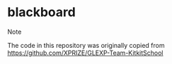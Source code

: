 # blackboard

> [!NOTE]
> The code in this repository was originally copied from https://github.com/XPRIZE/GLEXP-Team-KitkitSchool
